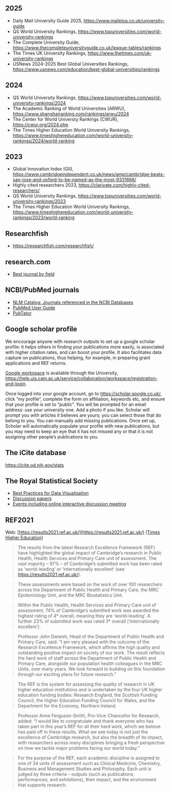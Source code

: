 ## 2025

- Daily Mail University Guide 2025, <https://www.mailplus.co.uk/university-guide>
- QS World University Rankings, <https://www.topuniversities.com/world-university-rankings>
- The Complete University Guide, <https://www.thecompleteuniversityguide.co.uk/league-tables/rankings>
- The Times UK University Rankings, <https://www.thetimes.com/uk-university-rankings>
- USNews 2024-2025 Best Global Universities Rankings, <https://www.usnews.com/education/best-global-universities/rankings>

## 2024

- QS World University Rankings, <https://www.topuniversities.com/world-university-rankings/2024>
- The Academic Ranking of World Universities (ARWU), <https://www.shanghairanking.com/rankings/arwu/2024>
- The Center for World Universty Rankings (CWUR), <https://cwur.org/2024.php>
- The Times Higher Education World University Rankings, <https://www.timeshighereducation.com/world-university-rankings/2024/world-ranking>

## 2023

- Global Innovation Index (GII), <https://www.cambridgeindependent.co.uk/news/amp/cambridge-beats-san-jose-and-oxford-to-be-named-as-the-most-9331666/>
- Highly cited researchers 2023, <https://clarivate.com/highly-cited-researchers/>
- QS World University Rankings, <https://www.topuniversities.com/world-university-rankings/2023>
- The Times Higher Education World University Rankings, <https://www.timeshighereducation.com/world-university-rankings/2023/world-ranking>

## Researchfish

- <https://researchfish.com/researchfish/>

## research.com

- [Best journal by field](https://research.com/)

## NCBI/PubMed journals

- [NLM Catalog: Journals referenced in the NCBI Databases](https://www.ncbi.nlm.nih.gov/nlmcatalog/journals)
- [PubMed User Guide](https://pubmed.ncbi.nlm.nih.gov/help/)
- [PubTator](https://www.ncbi.nlm.nih.gov/research/pubtator/)

## Google scholar profile

We encourage anyone with research outputs to set up a google scholar profile: it helps others in finding your publications more easily, is associated with higher citation rates, and can boost your profile. It also facilitates data capture on publications, thus helping, for example, in preparing grant applications and REF returns.

[Google workspace](https://help.uis.cam.ac.uk/service/collaboration/workspace) is available through the University, <https://help.uis.cam.ac.uk/service/collaboration/workspace/registration-and-login>.

Once logged into your google account, go to <https://scholar.google.co.uk/>, click “my profile”, complete the form on affiliation, keywords etc, and ensure that your profile is set to “public”.  You will be prompted for an email address: use your university one. Add a photo if you like. Scholar will prompt you with articles it believes are yours; you can select those that do belong to you. You can manually add missing publications. Once set up, Scholar will automatically populate your profile with new publications, but you may need to keep an eye that it has not missed any or that it is not assigning other people’s publications to you.

## The iCite database

<https://icite.od.nih.gov/stats>

## The Royal Statistical Society

* [Best Practices for Data Visualisation](https://royal-statistical-society.github.io/datavisguide/)
* [Discussion papers](https://rss.org.uk/news-publication/publications/journals/discussion-papers-meetings/)
* [Events including online interactive discussion meeting](https://rss.org.uk/training-events/events/events-2020/)

## REF2021 

Web: [https://results2021.ref.ac.uk/](https://results2021.ref.ac.uk/) ([Times Higher Education](https://www.timeshighereducation.com/news/ref-2021-research-excellence-framework-results-announced))

> The results from the latest Research Excellence Framework (REF) have highlighted the global impact of Cambridge’s research in Public Health, Health Services and Primary Care unit of assessment. The vast majority – 97% – of Cambridge’s submitted work has been rated as ‘world-leading’ or ‘internationally excellent’ (see https://results2021.ref.ac.uk/). 

> These assessments were based on the work of over 100 researchers across the Department of Public Health and Primary Care, the MRC Epidemiology Unit, and the MRC Biostatistics Unit. 

> Within the Public Health, Health Services and Primary Care unit of assessment, 74% of Cambridge’s submitted work was awarded the highest rating of 4* overall, meaning they are ‘world-leading’. A further 23% of submitted work was rated 3* overall (‘internationally excellent’). 

> Professor John Danesh, Head of the Department of Public Health and Primary Care, said: “I am very pleased with the outcome of the Research Excellence Framework, which affirms the high quality and outstanding positive impact on society of our work. The result reflects the hard work of staff across the Department of Public Health and Primary Care, alongside our population health colleagues in the MRC Units, over many years. We look forward to building on this foundation through our exciting plans for future research.” 

> The REF is the system for assessing the quality of research in UK higher education institutions and is undertaken by the four UK higher education funding bodies: Research England, the Scottish Funding Council, the Higher Education Funding Council for Wales, and the Department for the Economy, Northern Ireland.

> Professor Anne Ferguson-Smith, Pro-Vice-Chancellor for Research, added: “I would like to congratulate and thank everyone who has taken part in this year’s REF for all their hard work, which we believe has paid off in these results. What we see today is not just the excellence of Cambridge research, but also the breadth of its impact, with researchers across many disciplines bringing a fresh perspective on how we tackle major problems facing our world today.”

> For the purpose of the REF, each academic discipline is assigned to one of 34 units of assessment such as Clinical Medicine, Chemistry, Business and Management Studies and Philosophy. Each unit is judged by three criteria – outputs (such as publications, performances, and exhibitions), their impact, and the environment that supports research.

